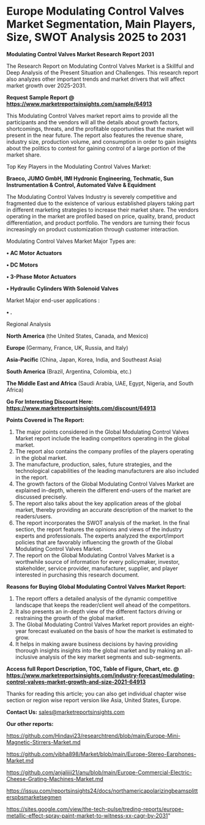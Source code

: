 # Europe Modulating Control Valves Market Segmentation, Main Players, Size, SWOT Analysis 2025 to 2031

<strong>Modulating Control Valves Market Research Report 2031</strong>

The Research Report on Modulating Control Valves Market is a Skillful and Deep Analysis of the Present Situation and Challenges. This research report also analyzes other important trends and market drivers that will affect market growth over 2025-2031.

<strong>Request Sample Report @ <a href=https://www.marketreportsinsights.com/sample/64913>https://www.marketreportsinsights.com/sample/64913</a></strong>

This Modulating Control Valves market report aims to provide all the participants and the vendors will all the details about growth factors, shortcomings, threats, and the profitable opportunities that the market will present in the near future. The report also features the revenue share, industry size, production volume, and consumption in order to gain insights about the politics to contest for gaining control of a large portion of the market share.

Top Key Players in the Modulating Control Valves Market:

<strong>Braeco, JUMO GmbH, IMI Hydronic Engineering, Techmatic, Sun Instrumentation & Control, Automated Valve & Equidment</strong>

The Modulating Control Valves Industry is severely competitive and fragmented due to the existence of various established players taking part in different marketing strategies to increase their market share. The vendors operating in the market are profiled based on price, quality, brand, product differentiation, and product portfolio. The vendors are turning their focus increasingly on product customization through customer interaction.

Modulating Control Valves Market Major Types are:

<strong>• AC Motor Actuators

• DC Motors

• 3-Phase Motor Actuators

• Hydraulic Cylinders With Solenoid Valves</strong>

Market Major end-user applications :

<strong>• .</strong>

Regional Analysis

</u><strong><b>North America</b></strong> (the United States, Canada, and Mexico)

<strong><b>Europe </b></strong>(Germany, France, UK, Russia, and Italy)

<strong><b>Asia-Pacific</b></strong> (China, Japan, Korea, India, and Southeast Asia)

<strong><b>South America</b></strong> (Brazil, Argentina, Colombia, etc.)

<strong><b>The Middle East and Africa</b></strong> (Saudi Arabia, UAE, Egypt, Nigeria, and South Africa)

<strong>Go For Interesting Discount Here: <a href=https://www.marketreportsinsights.com/discount/64913>https://www.marketreportsinsights.com/discount/64913</a></strong>

<strong>Points Covered in The Report:</strong>
<ol>
  <li>The major points considered in the Global Modulating Control Valves Market report include the leading competitors operating in the global market.</li>
  <li>The report also contains the company profiles of the players operating in the global market.</li>
  <li>The manufacture, production, sales, future strategies, and the technological capabilities of the leading manufacturers are also included in the report.</li>
  <li>The growth factors of the Global Modulating Control Valves Market are explained in-depth, wherein the different end-users of the market are discussed precisely.</li>
  <li>The report also talks about the key application areas of the global market, thereby providing an accurate description of the market to the readers/users.</li>
  <li>The report incorporates the SWOT analysis of the market. In the final section, the report features the opinions and views of the industry experts and professionals. The experts analyzed the export/import policies that are favorably influencing the growth of the Global Modulating Control Valves Market.</li>
  <li>The report on the Global Modulating Control Valves Market is a worthwhile source of information for every policymaker, investor, stakeholder, service provider, manufacturer, supplier, and player interested in purchasing this research document.</li>
</ol>
<strong>Reasons for Buying Global Modulating Control Valves Market Report:</strong>

<ol>
  <li>The report offers a detailed analysis of the dynamic competitive landscape that keeps the reader/client well ahead of the competitors.</li>
  <li>It also presents an in-depth view of the different factors driving or restraining the growth of the global market.</li>
  <li>The Global Modulating Control Valves Market report provides an eight-year forecast evaluated on the basis of how the market is estimated to grow.</li>
  <li>It helps in making aware business decisions by having providing thorough insights insights into the global market and by making an all-inclusive analysis of the key market segments and sub-segments.</li>
</ol>
<strong>Access full Report Description, TOC, Table of Figure, Chart, etc. @ <a href=https://www.marketreportsinsights.com/industry-forecast/modulating-control-valves-market-growth-and-size-2021-64913>https://www.marketreportsinsights.com/industry-forecast/modulating-control-valves-market-growth-and-size-2021-64913</a></strong>


Thanks for reading this article; you can also get individual chapter wise section or region wise report version like Asia, United States, Europe.

<strong>Contact Us:</strong>
sales@marketreportsinsights.com

<strong>Our other reports:</strong>

<a href=https://github.com/Hindavi23/researchtrend/blob/main/Europe-Mini-Magnetic-Stirrers-Market.md>https://github.com/Hindavi23/researchtrend/blob/main/Europe-Mini-Magnetic-Stirrers-Market.md</a>

<a href=https://github.com/vibha898/Market/blob/main/Europe-Stereo-Earphones-Market.md>https://github.com/vibha898/Market/blob/main/Europe-Stereo-Earphones-Market.md</a>

<a href=https://github.com/anjaliiii21/anu/blob/main/Europe-Commercial-Electric-Cheese-Grating-Machines-Market.md>https://github.com/anjaliiii21/anu/blob/main/Europe-Commercial-Electric-Cheese-Grating-Machines-Market.md</a>

<a href=https://issuu.com/reportsinsights24/docs/northamericapolarizingbeamsplitterspbsmarketsegmen>https://issuu.com/reportsinsights24/docs/northamericapolarizingbeamsplitterspbsmarketsegmen</a>

<a href=https://sites.google.com/view/the-tech-pulse/treding-reports/europe-metallic-effect-spray-paint-market-to-witness-xx-cagr-by-2031>https://sites.google.com/view/the-tech-pulse/treding-reports/europe-metallic-effect-spray-paint-market-to-witness-xx-cagr-by-2031</a>"
